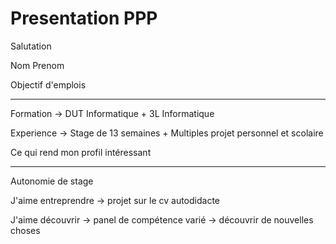 # Presentation PPP

Salutation

Nom Prenom

Objectif d'emplois

------------------------

Formation -> DUT Informatique + 3L Informatique

Experience -> Stage de 13 semaines + Multiples projet personnel et scolaire

Ce qui rend mon profil intéressant

------------------------

Autonomie de stage

J'aime entreprendre -> projet sur le cv autodidacte

J'aime découvrir -> 
panel de compétence varié -> découvrir de nouvelles choses
